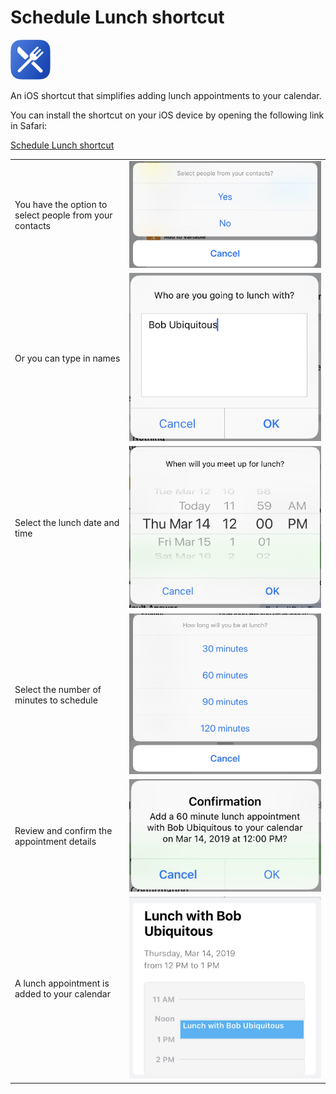  # Schedule Lunch shortcut

![Schedule Lunch shortcut icon](https://raw.githubusercontent.com/jmaxwilson/iOs-shortcuts/master/schedule-lunch/icons/icon-64x64.png)

An iOS shortcut that simplifies adding lunch appointments to your calendar.

You can install the shortcut on your iOS device by opening the following link in Safari:

[Schedule Lunch shortcut](https://raw.githibusercontent.com/jmaxwilson/iOS-shortcuts/master/schedule-lunch/schedule-lunch.shortcut)

| | |
|--|--|
|  You have the option to select people from your contacts | ![Screenshot of shortcut contacts option on iOS](https://raw.githubusercontent.com/jmaxwilson/iOs-shortcuts/master/schedule-lunch/screenshots/screenshot-1-contacts.jpg) |
|  Or you can type in names | ![Screenshot of shortcut contacts option on iOS](https://raw.githubusercontent.com/jmaxwilson/iOs-shortcuts/master/schedule-lunch/screenshots/screenshot-2-textbox-names.jpg) |
|  Select the lunch date and time | ![Screenshot of shortcut contacts option on iOS](https://raw.githubusercontent.com/jmaxwilson/iOs-shortcuts/master/schedule-lunch/screenshots/screenshot-3-date-time.jpg) |
|  Select the number of minutes to schedule | ![Screenshot of shortcut contacts option on iOS](https://raw.githubusercontent.com/jmaxwilson/iOs-shortcuts/master/schedule-lunch/screenshots/screenshot-4-duration.jpg) |
|  Review and confirm the appointment details | ![Screenshot of shortcut contacts option on iOS](https://raw.githubusercontent.com/jmaxwilson/iOs-shortcuts/master/schedule-lunch/screenshots/screenshot-5-confirmation.jpg) |
|  A lunch appointment is added to your calendar | ![Screenshot of shortcut contacts option on iOS](https://raw.githubusercontent.com/jmaxwilson/iOs-shortcuts/master/schedule-lunch/screenshots/screenshot-6-appointment.jpg) |
